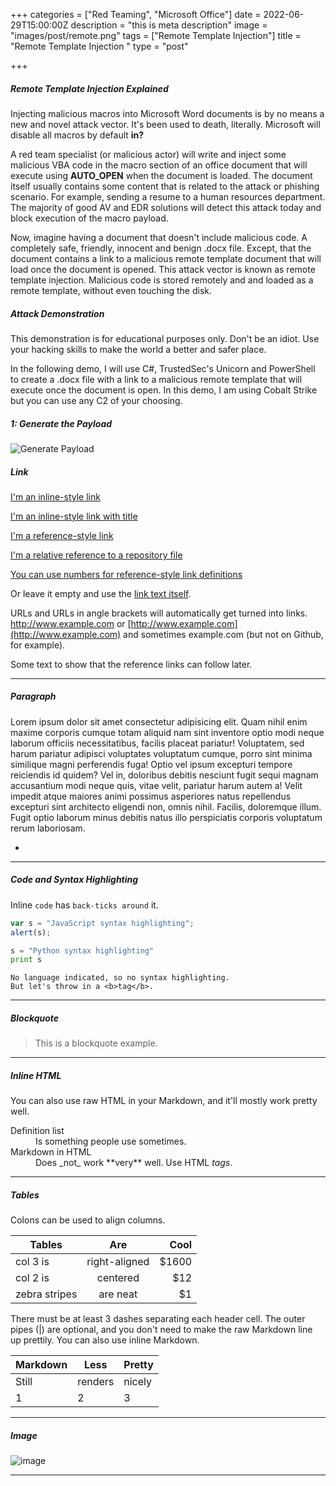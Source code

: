 +++
categories = ["Red Teaming", "Microsoft Office"]
date = 2022-06-29T15:00:00Z
description = "this is meta description"
image = "images/post/remote.png"
tags = ["Remote Template Injection"]
title = "Remote Template Injection "
type = "post"

+++
##### Remote Template Injection Explained

Injecting malicious macros into Microsoft Word documents is by no means a new and novel attack vector. It's been used to death, literally. Microsoft will disable all macros by default **in?**

A red team specialist (or malicious actor) will write and inject some malicious VBA code in the macro section of an office document that will execute using **AUTO_OPEN** when the document is loaded. The document itself usually contains some content that is related to the attack or phishing scenario. For example, sending a resume to a human resources department. The majority of good AV and EDR solutions will detect this attack today and block execution of the macro payload.

Now, imagine having a document that doesn't include malicious code. A completely safe, friendly, innocent and benign .docx file. Except, that the document contains a link to a malicious remote template document that will load once the document is opened. This attack vector is known as remote template injection. Malicious code is stored remotely and and loaded as a remote template, without even touching the disk.

##### Attack Demonstration

This demonstration is for educational purposes only. Don't be an idiot. Use your hacking skills to make the world a better and safer place.

In the following demo, I will use C#, TrustedSec's Unicorn and PowerShell to create a .docx file with a link to a malicious remote template that will execute once the document is open. In this demo, I am using Cobalt Strike but you can use any C2 of your choosing.

##### 1: Generate the Payload

![](/uploads/rti_1.png "Generate Payload ")

##### Link

[I'm an inline-style link](https://www.google.com)

[I'm an inline-style link with title](https://www.google.com "Google's Homepage")

[I'm a reference-style link](https://www.mozilla.org)

[I'm a relative reference to a repository file](../blob/master/LICENSE)

[You can use numbers for reference-style link definitions](http://slashdot.org)

Or leave it empty and use the [link text itself](http://www.reddit.com).

URLs and URLs in angle brackets will automatically get turned into links.
http://www.example.com or [http://www.example.com](http://www.example.com) and sometimes
example.com (but not on Github, for example).

Some text to show that the reference links can follow later.

<hr>

##### Paragraph

Lorem ipsum dolor sit amet consectetur adipisicing elit. Quam nihil enim maxime corporis cumque totam aliquid nam sint inventore optio modi neque laborum officiis necessitatibus, facilis placeat pariatur! Voluptatem, sed harum pariatur adipisci voluptates voluptatum cumque, porro sint minima similique magni perferendis fuga! Optio vel ipsum excepturi tempore reiciendis id quidem? Vel in, doloribus debitis nesciunt fugit sequi magnam accusantium modi neque quis, vitae velit, pariatur harum autem a! Velit impedit atque maiores animi possimus asperiores natus repellendus excepturi sint architecto eligendi non, omnis nihil. Facilis, doloremque illum. Fugit optio laborum minus debitis natus illo perspiciatis corporis voluptatum rerum laboriosam.

* 

<hr>

##### Code and Syntax Highlighting

Inline `code` has `back-ticks around` it.

```javascript
var s = "JavaScript syntax highlighting";
alert(s);
```

```python
s = "Python syntax highlighting"
print s
```

    No language indicated, so no syntax highlighting. 
    But let's throw in a <b>tag</b>.

<hr>

##### Blockquote

> This is a blockquote example.

<hr>

##### Inline HTML

You can also use raw HTML in your Markdown, and it'll mostly work pretty well.

<dl>
<dt>Definition list</dt>
<dd>Is something people use sometimes.</dd>

<dt>Markdown in HTML</dt>
<dd>Does _not_ work **very** well. Use HTML <em>tags</em>.</dd>
</dl>

<hr>

##### Tables

Colons can be used to align columns.

| Tables | Are | Cool |
| --- | :---: | ---: |
| col 3 is | right-aligned | $1600 |
| col 2 is | centered | $12 |
| zebra stripes | are neat | $1 |

There must be at least 3 dashes separating each header cell.
The outer pipes (|) are optional, and you don't need to make the
raw Markdown line up prettily. You can also use inline Markdown.

| Markdown | Less | Pretty |
| --- | --- | --- |
| Still | renders | nicely |
| 1 | 2 | 3 |

<hr>

##### Image

![image](../../images/post/post-1.jpg)

<hr>